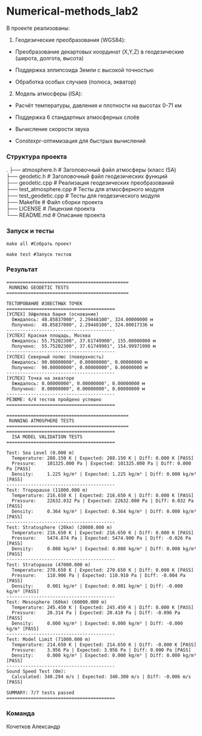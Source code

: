 # Numerical-methods_lab2

В проекте реализованы:

1. Геодезические преобразования (WGS84):

* Преобразование декартовых координат (X,Y,Z) в геодезические (широта, долгота, высота)

* Поддержка эллипсоида Земли с высокой точностью

* Обработка особых случаев (полюса, экватор)

2. Модель атмосферы (ISA):

* Расчёт температуры, давления и плотности на высотах 0-71 км

* Поддержка 6 стандартных атмосферных слоёв

* Вычисление скорости звука

* Constexpr-оптимизация для быстрых вычислений

### Структура проекта

.
├── atmosphere.h            # Заголовочный файл атмосферы (класс ISA)  
├── geodetic.h              # Заголовочный файл геодезических функций  
├── geodetic.cpp            # Реализация геодезических преобразований  
├── test_atmosphere.cpp     # Тесты для атмосферного модуля  
├── test_geodetic.cpp       # Тесты для геодезического модуля  
├── Makefile                # Файл сборки проекта  
├── LICENSE                 # Лицензия проекта  
└── README.md               # Описание проекта  

### Запуск и тесты

```
make all #Собрать проект
```

```
make test #Запуск тестов
```

### Результат

```
=============================================
 RUNNING GEODETIC TESTS
=============================================

ТЕСТИРОВАНИЕ ИЗВЕСТНЫХ ТОЧЕК
========================================
[УСПЕХ] Эйфелева башня (основание)
  Ожидалось: 48.85837000°, 2.29448100°, 324.00000000 м
  Получено:  48.85837000°, 2.29448100°, 324.00017336 м
----------------------------------------
[УСПЕХ] Красная площадь, Москва
  Ожидалось: 55.75202300°, 37.61749900°, 155.00000000 м
  Получено:  55.75202300°, 37.61749901°, 154.99971990 м
----------------------------------------
[УСПЕХ] Северный полюс (поверхность)
  Ожидалось: 90.00000000°, 0.00000000°, 0.00000000 м
  Получено:  90.00000000°, 0.00000000°, 0.00000000 м
----------------------------------------
[УСПЕХ] Точка на экваторе
  Ожидалось: 0.00000000°, 0.00000000°, 0.00000000 м
  Получено:  0.00000000°, 0.00000000°, 0.00000000 м
----------------------------------------
РЕЗЮМЕ: 4/4 тестов пройдено успешно
========================================

=============================================
 RUNNING ATMOSPHERE TESTS
=============================================
========================================
  ISA MODEL VALIDATION TESTS
========================================

Test: Sea Level (0.000 m)
  Temperature: 288.150 K | Expected: 288.150 K | Diff: 0.000 K [PASS]
  Pressure:    101325.000 Pa | Expected: 101325.000 Pa | Diff: 0.000 Pa [PASS]
  Density:     1.225 kg/m³ | Expected: 1.225 kg/m³ | Diff: 0.000 kg/m³ [PASS]
----------------------------------------
Test: Tropopause (11000.000 m)
  Temperature: 216.650 K | Expected: 216.650 K | Diff: 0.000 K [PASS]
  Pressure:    22632.032 Pa | Expected: 22632.000 Pa | Diff: 0.032 Pa [PASS]
  Density:     0.364 kg/m³ | Expected: 0.364 kg/m³ | Diff: 0.000 kg/m³ [PASS]
----------------------------------------
Test: Stratosphere (20km) (20000.000 m)
  Temperature: 216.650 K | Expected: 216.650 K | Diff: 0.000 K [PASS]
  Pressure:    5474.874 Pa | Expected: 5474.900 Pa | Diff: -0.026 Pa [PASS]
  Density:     0.088 kg/m³ | Expected: 0.088 kg/m³ | Diff: 0.000 kg/m³ [PASS]
----------------------------------------
Test: Stratopause (47000.000 m)
  Temperature: 270.650 K | Expected: 270.650 K | Diff: 0.000 K [PASS]
  Pressure:    110.906 Pa | Expected: 110.910 Pa | Diff: -0.004 Pa [PASS]
  Density:     0.001 kg/m³ | Expected: 0.001 kg/m³ | Diff: -0.000 kg/m³ [PASS]
----------------------------------------
Test: Mesosphere (60km) (60000.000 m)
  Temperature: 245.450 K | Expected: 245.450 K | Diff: 0.000 K [PASS]
  Pressure:    20.314 Pa | Expected: 20.410 Pa | Diff: -0.096 Pa [PASS]
  Density:     0.000 kg/m³ | Expected: 0.000 kg/m³ | Diff: -0.000 kg/m³ [PASS]
----------------------------------------
Test: Model Limit (71000.000 m)
  Temperature: 214.650 K | Expected: 214.650 K | Diff: -0.000 K [PASS]
  Pressure:    3.956 Pa | Expected: 3.956 Pa | Diff: 0.000 Pa [PASS]
  Density:     0.000 kg/m³ | Expected: 0.000 kg/m³ | Diff: 0.000 kg/m³ [PASS]
----------------------------------------
Sound Speed Test (0m):
  Calculated: 340.294 m/s | Expected: 340.300 m/s | Diff: -0.006 m/s [PASS]

SUMMARY: 7/7 tests passed
========================================
```

### Команда
Кочетков Александр
